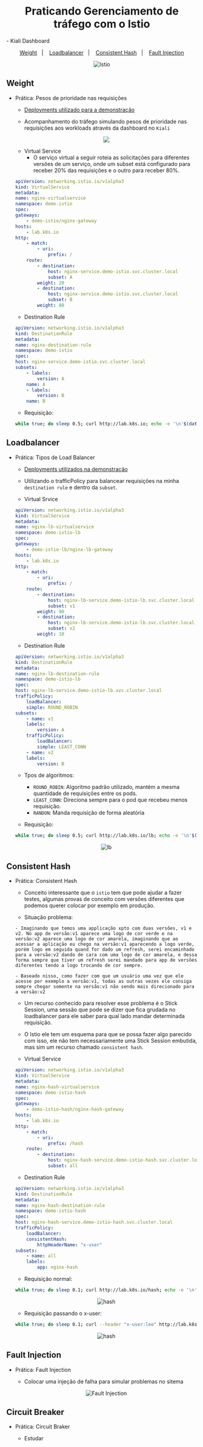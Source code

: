 <h1 align="center">Praticando Gerenciamento de tráfego com o Istio</h1>- Kiali Dashboard

<p align="center">
  <a href="#weight">Weight</a>&nbsp;&nbsp;&nbsp;|&nbsp;&nbsp;&nbsp;
  <a href="#loadbalancer">Loadbalancer</a>&nbsp;&nbsp;&nbsp;|&nbsp;&nbsp;&nbsp;
 <a href="#consistent-hash">Consistent Hash</a>&nbsp;&nbsp;&nbsp;|&nbsp;&nbsp;&nbsp;
  <a href="#fault-injection">Fault Injection</a>
</p>

<p align="center">
  <img alt="Istio" src="../images/kiali-istio.png">
</p>

## Weight

- Prática: Pesos de prioridade nas requisições

    - [Deployments utilizado para a demonstração](/k8s/weight/Readme.md)

    - Acompanhamento do tráfego simulando pesos de prioridade nas requisições aos workloads através da dashboard no `Kiali`

    <p align="center">
        <img style="max-width:800px;" src="https://cdn.loom.com/sessions/thumbnails/4210ac7557d94679ae653a99fd8e2a8c-with-play.gif">
    </p>

    - Virtual Service
        - O serviço virtual a seguir roteia as solicitações para diferentes versões de um serviço, onde um subset está configurado para receber 20% das requisições e o outro para receber 80%.

    ```yaml
    apiVersion: networking.istio.io/v1alpha3
    kind: VirtualService
    metadata:
    name: nginx-virtualservice
    namespace: demo-istio
    spec:
    gateways:
        - demo-istio/nginx-gateway
    hosts:
        - lab.k8s.io
    http:
        - match:
            - uri:
                prefix: /
        route:
            - destination:
                host: nginx-service.demo-istio.svc.cluster.local
                subset: A
            weight: 20
            - destination:
                host: nginx-service.demo-istio.svc.cluster.local
                subset: B
            weight: 80
    ```

    - Destination Rule

    ```yaml
    apiVersion: networking.istio.io/v1alpha3
    kind: DestinationRule
    metadata:
    name: nginx-destination-rule
    namespace: demo-istio
    spec:
    host: nginx-service.demo-istio.svc.cluster.local
    subsets:
        - labels:
            version: A
        name: A
        - labels:
            version: B
        name: B
    ```

    - Requisição: 

    ```bash
    while true; do sleep 0.5; curl http://lab.k8s.io; echo -e '\n'$(date);done
    ```

## Loadbalancer

- Prática: Tipos de Load Balancer

    - [Deployments utilizados na demonstração](/k8s/loadbalancer/Readme.md)

    - Utilizando o trafficPolicy para balancear requisições na minha `destination rule` e dentro da `subset`.

    - Virtual Srvice

    ```yaml
    apiVersion: networking.istio.io/v1alpha3
    kind: VirtualService
    metadata:
    name: nginx-lb-virtualservice
    namespace: demo-istio-lb
    spec:
    gateways:
        - demo-istio-lb/nginx-lb-gateway
    hosts:
        - lab.k8s.io
    http:
        - match:
            - uri:
                prefix: /
        route:
            - destination:
                host: nginx-lb-service.demo-istio-lb.svc.cluster.local
                subset: v1
            weight: 90
            - destination:
                host: nginx-lb-service.demo-istio-lb.svc.cluster.local
                subset: v2
            weight: 10
    ```

    - Destination Rule

    ```yaml
    apiVersion: networking.istio.io/v1alpha3
    kind: DestinationRule
    metadata:
    name: nginx-lb-destination-rule
    namespace: demo-istio-lb
    spec:
    host: nginx-lb-service.demo-istio-lb.svc.cluster.local
    trafficPolicy:
        loadBalancer:
        simple: ROUND_ROBIN
    subsets:
        - name: v1
        labels:
            version: A
        trafficPolicy:
            loadBalancer:
            simple: LEAST_CONN
        - name: v2    
        labels:
            version: B   
    ```

    - Tpos de algoritmos: 
        - `ROUND_ROBIN`: Algoritmo padrão utilizado, mantém a mesma quantidade de requisições entre os pods.
        - `LEAST_CONN`: Direciona sempre para o pod que recebeu menos requisição.
        - `RANDON`: Manda requisição de forma aleatória

    - Requisição: 

    ```bash
    while true; do sleep 0.5; curl http://lab.k8s.io/lb; echo -e '\n'$(date);done
    ```
    <p align="center">
    <img alt="lb" src="../images/istio-lb.png">
    </p>


## Consistent Hash

- Prática: Consistent Hash

    - Conceito interessante que o `istio` tem que pode ajudar a fazer testes, algumas provas de conceito com versões diferentes que podemos querer colocar por exemplo em produção.

    - Situação problema:
    ```console
    - Imaginando que temos uma applicação xpto com duas versões, v1 e v2. No app de versão:v1 aparece uma logo de cor verde e na versão:v2 aparece uma logo de cor amarela, imaginando que ao acessar a aplicação eu chego na versão:v1 aparecendo a logo verde, porém logo em seguida quand for dado um refresh, serei encaminhado para a versão:v2 dando de cara com uma logo de cor amarela, e dessa forma sempre que tiver um refresh serei mandado para app de versões diferentes tendo a logo trocando de cor sempre. 

    - Baseado nisso, como fazer com que um usuário uma vez que ele acesse por exemplo a versão:v1, todas as outras vezes ele consiga sempre chegar somente na versão:v1 não sendo mais direcionado para a versão:v2
    ```

    - Um recurso conhecido para resolver esse problema é o Stick Session, uma sessão que pode se dizer que fica grudada no loadbalancer para ele saber para qual lado mandar determinada requisição.

    - O Istio ele tem um esquema para que se possa fazer algo parecido com isso, ele não tem necessariamente uma Stick Session embutida, mas sim um recurso chamado `consistent hash`.

    - Virtual Service

    ```yaml
    apiVersion: networking.istio.io/v1alpha3
    kind: VirtualService
    metadata:
    name: nginx-hash-virtualservice
    namespace: demo-istio-hash
    spec:
    gateways:
        - demo-istio-hash/nginx-hash-gateway
    hosts:
        - lab.k8s.io
    http:
        - match:
            - uri:
                prefix: /hash
        route:
            - destination:
                host: nginx-hash-service.demo-istio-hash.svc.cluster.local
                subset: all
    ```

    - Destination Rule

    ```yaml
    apiVersion: networking.istio.io/v1alpha3
    kind: DestinationRule
    metadata:
    name: nginx-hash-destination-rule
    namespace: demo-istio-hash
    spec:
    host: nginx-hash-service.demo-istio-hash.svc.cluster.local
    trafficPolicy:
        loadBalancer:
        consistentHash:
            httpHeaderName: "x-user"
    subsets:
        - name: all
        labels:
            app: nginx-hash
    ```

    - Requisição normal: 
    ```bash
    while true; do sleep 0.1; curl http://lab.k8s.io/hash; echo -e '\n'$(date);done
    ```

    <p align="center">
    <img alt="hash" src="../images/consistenthash-1.png">
    </p>

    - Requisição passando o x-user: 
    ```bash
    while true; do sleep 0.1; curl --header "x-user:leo" http://lab.k8s.io/hash; echo -e '\n'$(date);done
    ```

    <p align="center">
    <img alt="hash" src="../images/consistenthash-2.png">
    </p>

## Fault Injection

- Prática: Fault Injection

    - Colocar uma injeção de falha para simular problemas no sitema

    <p align="center">
    <img alt="Fault Injection" src="../images/fault-injection.png">
    </p>

## Circuit Breaker

- Prática: Circuit Braker

    - Estudar